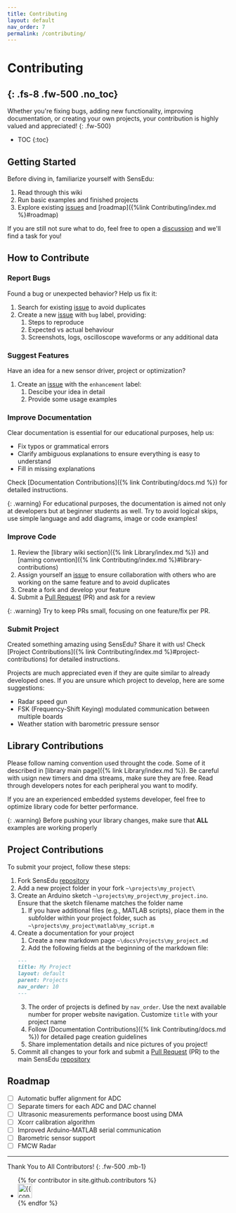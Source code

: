 ```yaml
---
title: Contributing
layout: default
nav_order: 7
permalink: /contributing/
---
```


# Contributing
{: .fs-8 .fw-500 .no_toc}
---

Whether you're fixing bugs, adding new functionality, improving documentation, or creating your own projects, your contribution is highly valued and appreciated!
{: .fw-500}

- TOC
{:toc}

## Getting Started
Before diving in, familiarize yourself with SensEdu:
1.  Read through this wiki
2.  Run basic examples and finished projects
3.  Explore existing [issues] and [roadmap]({%link Contributing/index.md %}#roadmap)

If you are still not sure what to do, feel free to open a [discussion](https://github.com/ShiegeChan/SensEdu/discussions) and we'll find a task for you!

## How to Contribute

### Report Bugs
Found a bug or unexpected behavior?  Help us fix it:
1. Search for existing [issue] to avoid duplicates
2. Create a new [issue] with `bug` label, providing:
   1. Steps to reproduce
   2. Expected vs actual behaviour
   3. Screenshots, logs, oscilloscope waveforms or any additional data

### Suggest Features
Have an idea for a new sensor driver, project or optimization? 

1. Create an [issue] with the `enhancement` label:
   1. Descibe your idea in detail
   2. Provide some usage examples

### Improve Documentation
Clear documentation is essential for our educational purposes, help us:
* Fix typos or grammatical errors
* Clarify ambiguous explanations to ensure everything is easy to understand
* Fill in missing explanations

Check [Documentation Contributions]({% link Contributing/docs.md %}) for detailed instructions.

{: .warning}
For educational purposes, the documentation is aimed not only at developers but at beginner students as well. Try to avoid logical skips, use simple language and add diagrams, image or code examples!

### Improve Code

1. Review the [library wiki section]({% link Library/index.md %}) and [naming convention]({% link Contributing/index.md %}#library-contributions)
2. Assign yourself an [issue] to ensure collaboration with others who are working on the same feature and to avoid duplicates
3. Create a fork and develop your feature
4. Submit a [Pull Request] (PR) and ask for a review

{: .warning}
Try to keep PRs small, focusing on one feature/fix per PR.

### Submit Project
Created something amazing using SensEdu? Share it with us! Check [Project Contributions]({% link Contributing/index.md %}#project-contributions) for detailed instructions.

Projects are much appreciated even if they are quite similar to already developed ones. If you are unsure which project to develop, here are some suggestions:
* Radar speed gun
* FSK (Frequency-Shift Keying) modulated communication between multiple boards
* Weather station with barometric pressure sensor

## Library Contributions

Please follow naming convention used throught the code. Some of it described in [library main page]({% link Library/index.md %}). Be careful with usign new timers and dma streams, make sure they are free. Read through developers notes for each peripheral you want to modify.

If you are an experienced embedded systems developer, feel free to optimize library code for better performance.

{: .warning}
Before pushing your library changes, make sure that **ALL** examples are working properly


## Project Contributions

To submit your project, follow these steps:
1. Fork SensEdu [repository]
2. Add a new project folder in your fork `~\projects\my_project\`
3. Create an Arduino sketch `~\projects\my_project\my_project.ino`. Ensure that the sketch filename matches the folder name
   1. If you have additional files (e.g., MATLAB scripts), place them in the  subfolder within your project folder, such as `~\projects\my_project\matlab\my_script.m`
4. Create a documentation for your project
   1. Create a new markdown page `~\docs\Projects\my_project.md`
   2. Add the following fields at the beginning of the markdown file:
   ```md
   ---
   title: My Project
   layout: default
   parent: Projects
   nav_order: 10
   ---
   ```
   3. The order of projects is defined by `nav_order`. Use the next available number for proper website navigation. Customize `title` with your project name
   4. Follow [Documentation Contributions]({% link Contributing/docs.md %}) for detailed page creation guidelines
   5. Share implementation details and nice pictures of you project!
5. Commit all changes to your fork and submit a [Pull Request] (PR) to the main SensEdu [repository]

## Roadmap

- [ ] Automatic buffer alignment for ADC
- [ ] Separate timers for each ADC and DAC channel
- [ ] Ultrasonic measurements performance boost using DMA
- [ ] Xcorr calibration algorithm
- [ ] Improved Arduino-MATLAB serial communication
- [ ] Barometric sensor support
- [ ] FMCW Radar

---

Thank You to All Contributors!
{: .fw-500 .mb-1}

<ul class="list-style-none">
{% for contributor in site.github.contributors %}
  <li class="d-inline-block mr-1">
     <a href="{{ contributor.html_url }}"><img src="{{ contributor.avatar_url }}" width="32" height="32" alt="{{ contributor.login }}"></a>
  </li>
{% endfor %}
</ul>

[issue]: https://github.com/ShiegeChan/SensEdu/issues
[issues]: https://github.com/ShiegeChan/SensEdu/issues
[discussion]: https://github.com/ShiegeChan/SensEdu/discussions
[repository]: https://github.com/ShiegeChan/SensEdu
[Pull Request]: https://docs.github.com/en/pull-requests/collaborating-with-pull-requests/proposing-changes-to-your-work-with-pull-requests/creating-a-pull-request
